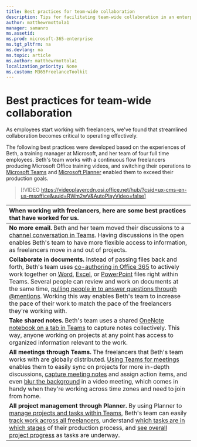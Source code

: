```yaml
---
title: Best practices for team-wide collaboration 
description: Tips for facilitating team-wide collaboration in an enterprise freelance program.
author: matthewrmottola1
manager: samanro
ms.assetid: 
ms.prod: microsoft-365-enterprise
ms.tgt_pltfrm: na
ms.devlang: na
ms.topic: article
ms.author: matthewrmottola1
localization_priority: None 
ms.custom: M365FreelanceToolkit
---
```

Best practices for team-wide collaboration
==========================================

As employees start working with freelancers, we've found that streamlined collaboration becomes critical to operating effectively.

The following best practices were developed based on the experiences of Beth, a training manager at Microsoft, and her team of four full time employees. Beth's team works with a continuous flow freelancers producing Microsoft Office training videos, and switching their operations to [Microsoft Teams](https://products.office.com/microsoft-teams/) and [Microsoft Planner](https://products.office.com/business/task-management-software) enabled them to exceed their production goals.


> [!VIDEO https://videoplayercdn.osi.office.net/hub/?csid=ux-cms-en-us-msoffice&uuid=RWm2wV&AutoPlayVideo=false]

| When working with freelancers, here are some best practices that have worked for us. |
| :----------------------------------------------------------------------------------- |
| **No more email.** Beth and her team moved their discussions to a [channel conversation in Teams](https://support.office.com/article/chat-in-microsoft-teams-f3a917cb-1a83-42b2-a097-0678298703bb). Having discussions in the open enables Beth's team to have more flexible access to information, as freelancers move in and out of projects. |
| **Collaborate in documents.** Instead of passing files back and forth, Beth's team uses [co-authoring in Office 365](https://support.office.com/article/9b200289-dbac-4823-85bd-628a5c7bb0ae) to actively work together on [Word](https://support.office.com/article/7dd3040c-3f30-4fdd-bab0-8586492a1f1d), [Excel](https://support.office.com/article/7152aa8b-b791-414c-a3bb-3024e46fb104), or [PowerPoint](https://support.office.com/article/0c30ee3f-8674-4f0e-97be-89cf2892a34d) files right within Teams. Several people can review and work on documents at the same time, [pulling people in to answer questions through @mentions](https://support.office.com/article/644bf689-31a0-4977-a4fb-afe01820c1fd). Working this way enables Beth's team to increase the pace of their work to match the pace of the freelancers they're working with. |
| **Take shared notes.** Beth's team uses a shared [OneNote notebook on a tab in Teams](https://support.office.com/article/0ec78cc3-ba3b-4279-a88e-aa40af9865c2) to capture notes collectively. This way, anyone working on projects at any point has access to organized information relevant to the work. |
| **All meetings through Teams.** The freelancers that Beth's team works with are globally distributed. [Using Teams for meetings](https://support.office.com/article/d92432d5-dd0f-4d17-8f69-06096b6b48a8) enables them to easily sync on projects for more in-depth discussions, [capture meeting notes](https://support.office.com/article/3eadf032-0ef8-4d60-9e21-0691d317d103) and assign action items, and even [blur the background](https://support.office.com/article/f77a2381-443a-499d-825e-509a140f4780) in a video meeting, which comes in handy when they're working across time zones and need to join from home. |
| **All project management through Planner.** By using Planner to [manage projects and tasks within Teams](https://support.office.com/article/62798a9f-e8f7-4722-a700-27dd28a06ee0), Beth's team can easily [track work across all freelancers](https://support.office.com/article/7fee6495-d9c3-489a-8ae4-345804d2035c), understand [which tasks are in which stages](https://support.office.com/article/238af119-3c2b-4cbb-a124-29da99488139) of their production process, and [see overall project progress](https://support.office.com/article/c351e8df-080c-4eca-b8c7-37dc3fb1a9c8) as tasks are underway. |
